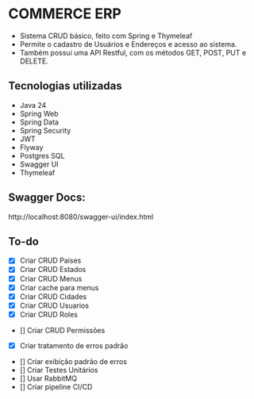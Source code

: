 # COMMERCE ERP

* Sistema CRUD básico, feito com Spring e Thymeleaf
* Permite o cadastro de Usuários e Endereços e acesso ao sistema.
* Também possui uma API Restful, com os métodos GET, POST, PUT e DELETE.


## Tecnologias utilizadas

* Java 24
* Spring Web
* Spring Data
* Spring Security
* JWT
* Flyway
* Postgres SQL
* Swagger UI
* Thymeleaf


## Swagger Docs:
http://localhost:8080/swagger-ui/index.html

## To-do

- [x] Criar CRUD Paises
- [x] Criar CRUD Estados
- [x] Criar CRUD Menus
- [x] Criar cache para menus
- [x] Criar CRUD Cidades
- [x] Criar CRUD Usuarios
- [x] Criar CRUD Roles
- [] Criar CRUD Permissões
- [x] Criar tratamento de erros padrão
- [] Criar exibição padrão de erros
- [] Criar Testes Unitários
- [] Usar RabbitMQ
- [] Criar pipeline CI/CD
